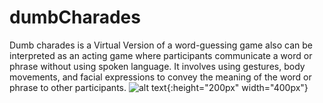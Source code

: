 # dumbCharades
Dumb charades is a Virtual Version of a word-guessing game also can be interpreted as an acting game where participants communicate a word or phrase without using spoken language. It involves using gestures, body movements, and facial expressions to convey the meaning of the word or phrase to other participants. 
![alt text](![DubCHardesLogo](https://github.com/prajyot-pawar/dumbCharades/assets/115102706/3c7233dc-9cb0-41c5-b22f-7009784acb99)
){:height="200px" width="400px"}

